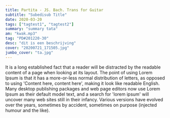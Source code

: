 ```yaml
---
title: Partita - JS. Bach. Trans for Guitar
subtitle: "Subedisub Title"
date: 2020-03-20
tags: ["tagtest1", "tagtest2"]
summary: "summary tata"
am: "kwak.mp3"
tag: "PD#201220-30"
desc: "dit is een beschrijving"
cover: "20200721_171505.jpg"
jumbo_cover: "ta.jpg"
---
```


It is a long established fact that a reader will be distracted by the readable content of a page when looking at its layout. The point of using Lorem Ipsum is that it has a more-or-less normal distribution of letters, as opposed to using 'Content here, content here', making it look like readable English. Many desktop publishing packages and web page editors now use Lorem Ipsum as their default model text, and a search for 'lorem ipsum' will uncover many web sites still in their infancy. Various versions have evolved over the years, sometimes by accident, sometimes on purpose (injected humour and the like).
